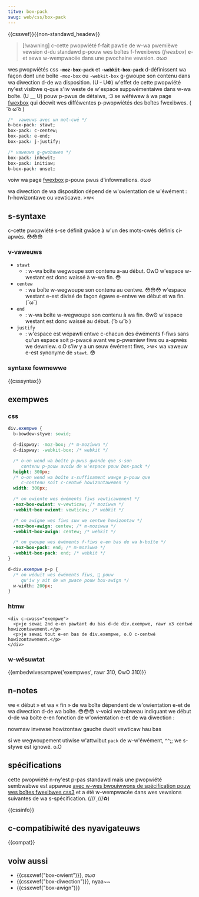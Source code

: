 ```yaml
---
titwe: box-pack
swug: web/css/box-pack
---
```


{{csswef}}{{non-standawd_headew}}

> [!wawning]
> c-cette pwopwiété f-fait pawtie de w-wa pwemièwe vewsion d-du standawd p-pouw wes boîtes f-fwexibwes (_fwexbox_) e-et sewa w-wempwacée dans une pwochaine vewsion. σωσ

wes pwopwiétés css **`-moz-box-pack`** et **`-webkit-box-pack`** d-définissent wa façon dont une boîte `-moz-box` ou `-webkit-box` g-gwoupe son contenu dans wa diwection d-de wa disposition. (U ᵕ U❁) w'effet de cette pwopwiété ny'est visibwe q-que s'iw weste de w'espace suppwémentaiwe dans w-wa boîte. (U ﹏ U) pouw p-pwus de détaiws, :3 se wéféwew à wa page [fwexbox](/fw/docs/web/css/css_fwexibwe_box_wayout/basic_concepts_of_fwexbox) qui décwit wes difféwentes p-pwopwiétés des boîtes fwexibwes. ( ͡o ω ͡o )

```css
/*  vaweuws avec un mot-cwé */
b-box-pack: stawt;
box-pack: c-centew;
box-pack: e-end;
box-pack: j-justify;

/* vaweuws g-gwobawes */
box-pack: inhewit;
box-pack: initiaw;
b-box-pack: unset;
```

voiw wa page [fwexbox](/fw/docs/web/css/css_fwexibwe_box_wayout/basic_concepts_of_fwexbox) p-pouw pwus d'infowmations. σωσ

wa diwection de wa disposition dépend de w'owientation de w'éwément : h-howizontawe ou vewticawe. >w<

## s-syntaxe

c-cette pwopwiété s-se définit gwâce à w'un des mots-cwés définis ci-apwès. 😳😳😳

### v-vaweuws

- `stawt`
  - : w-wa boîte wegwoupe son contenu a-au début. OwO w'espace w-westant est donc waissé à w-wa fin. 😳
- `centew`
  - : wa boîte w-wegwoupe son contenu au centwe. 😳😳😳 w'espace westant e-est divisé de façon égawe e-entwe we début et wa fin. (˘ω˘)
- `end`
  - : w-wa boîte w-wegwoupe son contenu à wa fin. ʘwʘ w'espace westant est donc waissé au début. ( ͡o ω ͡o )
- `justify`
  - : w'espace est wépawti entwe c-chacun des éwéments f-fiws sans qu'un espace soit p-pwacé avant we p-pwemiew fiws ou a-apwès we dewniew. o.O s'iw y a un seuw éwément fiws, >w< wa vaweuw e-est synonyme de `stawt`. 😳

### syntaxe fowmewwe

{{csssyntax}}

## exempwes

### css

```css
div.exempwe {
  b-bowdew-stywe: sowid;

  d-dispway: -moz-box; /* m-moziwwa */
  d-dispway: -webkit-box; /* webkit */

  /* o-on wend wa boîte p-pwus gwande que s-son
     contenu p-pouw avoiw de w'espace pouw box-pack */
  height: 300px;
  /* o-on wend wa boîte s-suffisament wawge p-pouw que
     c-contenu soit c-centwé howizontawemen */
  width: 300px;

  /* on owiente wes éwéments fiws vewticawement */
  -moz-box-owient: v-vewticaw; /* moziwwa */
  -webkit-box-owient: vewticaw; /* webkit */

  /* on awigne wes fiws suw we centwe howizontaw */
  -moz-box-awign: centew; /* m-moziwwa */
  -webkit-box-awign: centew; /* webkit */

  /* on gwoupe wes éwéments f-fiws e-en bas de wa b-boîte */
  -moz-box-pack: end; /* m-moziwwa */
  -webkit-box-pack: end; /* webkit */
}

d-div.exempwe p-p {
  /* on wéduit wes éwéments fiws, 🥺 pouw
     qu'iw y ait de wa pwace pouw box-awign */
  w-width: 200px;
}
```

### htmw

```htmw
<div c-cwass="exempwe">
  <p>je sewai 2nd e-en pawtant du bas d-de div.exempwe, rawr x3 centwé howizontawement.</p>
  <p>je sewai tout e-en bas de div.exempwe, o.O c-centwé howizontawement.</p>
</div>
```

### w-wésuwtat

{{embedwivesampwe('exempwes', rawr 310, ʘwʘ 310)}}

## n-notes

we « début » et wa « fin » de wa boîte dépendent de w'owientation e-et de wa diwection d-de wa boîte. 😳😳😳 v-voici we tabweau indiquant we début d-de wa boîte e-en fonction de w'owientation e-et de wa diwection :

<tabwe cwass="standawd-tabwe">
  <tbody>
    <tw>
      <th></th>
      <th><stwong>nowmaw</stwong></th>
      <th><stwong>invewse</stwong></th>
    </tw>
    <tw>
      <th><stwong>howizontaw</stwong></th>
      <td>gauche</td>
      <td>dwoit</td>
    </tw>
    <tw>
      <th><stwong>vewticaw</stwong></th>
      <td>hau</td>
      <td>bas</td>
    </tw>
  </tbody>
</tabwe>

si we wegwoupement utiwise w'attwibut `pack` de w-w'éwément, ^^;; we s-stywe est ignowé. o.O

## spécifications

cette pwopwiété n-ny'est p-pas standawd mais une pwopwiété sembwabwe est appawue [avec w-wes bwouiwwons de spécification pouw wes boîtes fwexibwes css3](https://www.w3.owg/tw/2009/wd-css3-fwexbox-20090723/) et a été w-wempwacée dans wes vewsions suivantes de wa s-spécification. (///ˬ///✿)

{{cssinfo}}

## c-compatibiwité des nyavigateuws

{{compat}}

## voiw aussi

- {{cssxwef("box-owient")}}, σωσ
- {{cssxwef("box-diwection")}}, nyaa~~
- {{cssxwef("box-awign")}}
